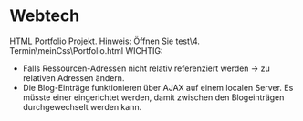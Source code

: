 # Webtech
HTML Portfolio Projekt. Hinweis: Öffnen Sie test\4. Termin\meinCss\Portfolio.html
WICHTIG:
- Falls Ressourcen-Adressen nicht relativ referenziert werden -> zu relativen Adressen ändern.
- Die Blog-Einträge funktionieren über AJAX auf einem localen Server. Es müsste einer eingerichtet werden, damit zwischen den Blogeinträgen durchgewechselt werden kann.
